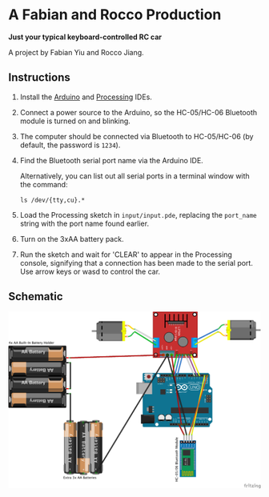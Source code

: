 # A Fabian and Rocco Production
**Just your typical keyboard-controlled RC car**

A project by Fabian Yiu and Rocco Jiang.

## Instructions
1. Install the [Arduino](https://www.arduino.cc/en/Main/software) and [Processing](https://processing.org/download/) IDEs.
2. Connect a power source to the Arduino, so the HC-05/HC-06 Bluetooth module is turned on and blinking.
3. The computer should be connected via Bluetooth to HC-05/HC-06 (by default, the password is `1234`).
4. Find the Bluetooth serial port name via the Arduino IDE.
   
   Alternatively, you can list out all serial ports in a terminal window with the command:
   ```
   ls /dev/{tty,cu}.*
   ```
5. Load the Processing sketch in `input/input.pde`, replacing the `port_name` string with the port name found earlier.
6. Turn on the 3xAA battery pack.
7. Run the sketch and wait for 'CLEAR' to appear in the Processing console, signifying that a connection has been made to the serial port. Use arrow keys or wasd to control the car.

## Schematic
![Schematic](schematic/schematic_img.png)